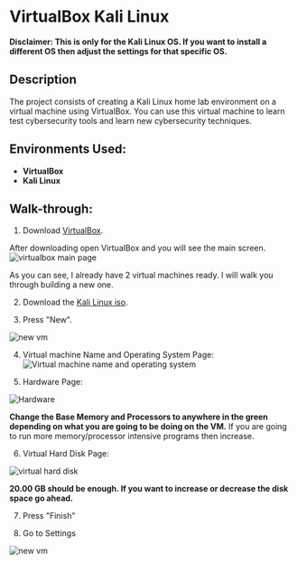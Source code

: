 <h1>VirtualBox Kali Linux</h1>

<b>Disclaimer: This is only for the Kali Linux OS. If you want to install a different OS then adjust the settings for that specific OS.</b>

<h2>Description</h2>
The project consists of creating a Kali Linux home lab environment on a virtual machine using VirtualBox. You can use this virtual machine to learn test cybersecurity tools and learn new cybersecurity techniques.
<br/>

<h2>Environments Used:</h2>

- <b>VirtualBox</b>
- <b>Kali Linux</b>

<h2>Walk-through:</h2>

1. Download [VirtualBox](https://www.virtualbox.org/).

After downloading open VirtualBox and you will see the main screen.
![virtualbox main page](https://github.com/ntieu4328/Virtual-Box-Kali-Linux/assets/156137990/886a6c7c-219b-43f4-b635-2f4755a13311)

As you can see, I already have 2 virtual machines ready. I will walk you through building a new one.

2. Download the [Kali Linux iso](https://www.kali.org/get-kali/#kali-platforms).
   
3. Press "New".
   
![new vm](https://github.com/ntieu4328/Virtual-Box-Kali-Linux/assets/156137990/bcda14d8-1d70-49da-b6b6-46e25123c613)

4. Virtual machine Name and Operating System Page:
![Virtual machine name and operating system](https://github.com/ntieu4328/Virtual-Box-Kali-Linux/assets/156137990/1aeaf8c3-6b77-4b5c-99d5-2050223a207c)

5. Hardware Page:
   
![Hardware](https://github.com/ntieu4328/Virtual-Box-Kali-Linux/assets/156137990/e2bf0529-7f31-4b3b-bce5-71792d591ed4)

<b>Change the Base Memory and Processors to anywhere in the green depending on what you are going to be doing on the VM.</b>
If you are going to run more memory/processor intensive programs then increase.

6. Virtual Hard Disk Page:
   
![virtual hard disk](https://github.com/ntieu4328/Virtual-Box-Kali-Linux/assets/156137990/103990b3-098d-430e-9013-f133f185be15)

<b>20.00 GB should be enough. If you want to increase or decrease the disk space go ahead.</b>

7. Press "Finish"
   
8. Go to Settings

![new vm](https://github.com/ntieu4328/Virtual-Box-Kali-Linux/assets/156137990/bcda14d8-1d70-49da-b6b6-46e25123c613)
